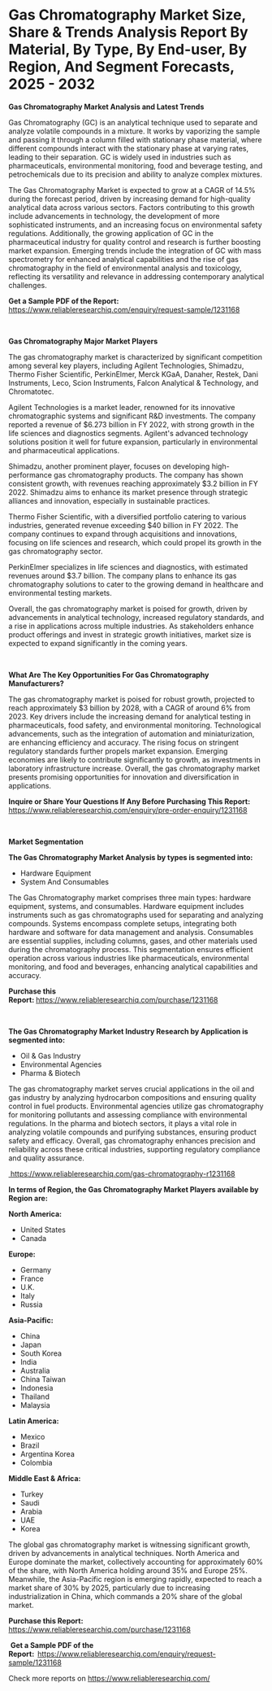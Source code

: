 <p><h1>Gas Chromatography Market Size, Share & Trends Analysis Report By Material, By Type, By End-user, By Region, And Segment Forecasts, 2025 - 2032</h1></p><p><strong>Gas Chromatography Market Analysis and Latest Trends</strong></p>
<p><p>Gas Chromatography (GC) is an analytical technique used to separate and analyze volatile compounds in a mixture. It works by vaporizing the sample and passing it through a column filled with stationary phase material, where different compounds interact with the stationary phase at varying rates, leading to their separation. GC is widely used in industries such as pharmaceuticals, environmental monitoring, food and beverage testing, and petrochemicals due to its precision and ability to analyze complex mixtures.</p><p>The Gas Chromatography Market is expected to grow at a CAGR of 14.5% during the forecast period, driven by increasing demand for high-quality analytical data across various sectors. Factors contributing to this growth include advancements in technology, the development of more sophisticated instruments, and an increasing focus on environmental safety regulations. Additionally, the growing application of GC in the pharmaceutical industry for quality control and research is further boosting market expansion. Emerging trends include the integration of GC with mass spectrometry for enhanced analytical capabilities and the rise of gas chromatography in the field of environmental analysis and toxicology, reflecting its versatility and relevance in addressing contemporary analytical challenges.</p></p>
<p><strong>Get a Sample PDF of the Report:&nbsp;</strong> <a href="https://www.reliableresearchiq.com/enquiry/request-sample/1231168?utm_campaign=3116&utm_medium=2&utm_source=Github&utm_content=ia&utm_term=07032025&utm_id=gas-chromatography">https://www.reliableresearchiq.com/enquiry/request-sample/1231168</a></p>
<p>&nbsp;</p>
<p><strong>Gas Chromatography Major Market Players</strong></p>
<p><p>The gas chromatography market is characterized by significant competition among several key players, including Agilent Technologies, Shimadzu, Thermo Fisher Scientific, PerkinElmer, Merck KGaA, Danaher, Restek, Dani Instruments, Leco, Scion Instruments, Falcon Analytical & Technology, and Chromatotec.</p><p>Agilent Technologies is a market leader, renowned for its innovative chromatographic systems and significant R&D investments. The company reported a revenue of $6.273 billion in FY 2022, with strong growth in the life sciences and diagnostics segments. Agilent's advanced technology solutions position it well for future expansion, particularly in environmental and pharmaceutical applications.</p><p>Shimadzu, another prominent player, focuses on developing high-performance gas chromatography products. The company has shown consistent growth, with revenues reaching approximately $3.2 billion in FY 2022. Shimadzu aims to enhance its market presence through strategic alliances and innovation, especially in sustainable practices.</p><p>Thermo Fisher Scientific, with a diversified portfolio catering to various industries, generated revenue exceeding $40 billion in FY 2022. The company continues to expand through acquisitions and innovations, focusing on life sciences and research, which could propel its growth in the gas chromatography sector.</p><p>PerkinElmer specializes in life sciences and diagnostics, with estimated revenues around $3.7 billion. The company plans to enhance its gas chromatography solutions to cater to the growing demand in healthcare and environmental testing markets.</p><p>Overall, the gas chromatography market is poised for growth, driven by advancements in analytical technology, increased regulatory standards, and a rise in applications across multiple industries. As stakeholders enhance product offerings and invest in strategic growth initiatives, market size is expected to expand significantly in the coming years.</p></p>
<p>&nbsp;</p>
<p><strong>What Are The Key Opportunities For Gas Chromatography Manufacturers?</strong></p>
<p><p>The gas chromatography market is poised for robust growth, projected to reach approximately $3 billion by 2028, with a CAGR of around 6% from 2023. Key drivers include the increasing demand for analytical testing in pharmaceuticals, food safety, and environmental monitoring. Technological advancements, such as the integration of automation and miniaturization, are enhancing efficiency and accuracy. The rising focus on stringent regulatory standards further propels market expansion. Emerging economies are likely to contribute significantly to growth, as investments in laboratory infrastructure increase. Overall, the gas chromatography market presents promising opportunities for innovation and diversification in applications.</p></p>
<p><strong>Inquire or Share Your Questions If Any Before Purchasing This Report:</strong> <a href="https://www.reliableresearchiq.com/enquiry/pre-order-enquiry/1231168?utm_campaign=3116&utm_medium=2&utm_source=Github&utm_content=ia&utm_term=07032025&utm_id=gas-chromatography">https://www.reliableresearchiq.com/enquiry/pre-order-enquiry/1231168</a></p>
<p>&nbsp;</p>
<p><strong>Market Segmentation</strong></p>
<p><strong>The Gas Chromatography Market Analysis by types is segmented into:</strong></p>
<p><ul><li>Hardware Equipment</li><li>System And Consumables</li></ul></p>
<p><p>The Gas Chromatography market comprises three main types: hardware equipment, systems, and consumables. Hardware equipment includes instruments such as gas chromatographs used for separating and analyzing compounds. Systems encompass complete setups, integrating both hardware and software for data management and analysis. Consumables are essential supplies, including columns, gases, and other materials used during the chromatography process. This segmentation ensures efficient operation across various industries like pharmaceuticals, environmental monitoring, and food and beverages, enhancing analytical capabilities and accuracy.</p></p>
<p><strong>Purchase this Report:&nbsp;</strong><a href="https://www.reliableresearchiq.com/purchase/1231168?utm_campaign=3116&utm_medium=2&utm_source=Github&utm_content=ia&utm_term=07032025&utm_id=gas-chromatography">https://www.reliableresearchiq.com/purchase/1231168</a></p>
<p>&nbsp;</p>
<p><strong>The Gas Chromatography Market Industry Research by Application is segmented into:</strong></p>
<p><ul><li>Oil & Gas Industry</li><li>Environmental Agencies</li><li>Pharma & Biotech</li></ul></p>
<p><p>The gas chromatography market serves crucial applications in the oil and gas industry by analyzing hydrocarbon compositions and ensuring quality control in fuel products. Environmental agencies utilize gas chromatography for monitoring pollutants and assessing compliance with environmental regulations. In the pharma and biotech sectors, it plays a vital role in analyzing volatile compounds and purifying substances, ensuring product safety and efficacy. Overall, gas chromatography enhances precision and reliability across these critical industries, supporting regulatory compliance and quality assurance.</p></p>
<p><a href="https://www.reliableresearchiq.com/gas-chromatography-r1231168?utm_campaign=3116&utm_medium=2&utm_source=Github&utm_content=ia&utm_term=07032025&utm_id=gas-chromatography">&nbsp;https://www.reliableresearchiq.com/gas-chromatography-r1231168</a></p>
<p><strong>In terms of Region, the Gas Chromatography Market Players available by Region are:</strong></p>
<p>
    <p> <strong> North America: </strong>
        <ul>
            <li>United States</li>
            <li>Canada</li>
        </ul>
        </p> 
    <p> <strong> Europe: </strong>
        <ul>
            <li>Germany</li>
            <li>France</li>
            <li>U.K.</li>
            <li>Italy</li>
            <li>Russia</li>
        </ul>
        </p> 
    <p> <strong> Asia-Pacific: </strong>
        <ul>
            <li>China</li>
            <li>Japan</li>
            <li>South Korea</li>
            <li>India</li>
            <li>Australia</li>
            <li>China Taiwan</li>
            <li>Indonesia</li>
            <li>Thailand</li>
            <li>Malaysia</li>
        </ul>
        </p> 
    <p> <strong> Latin America: </strong>
        <ul>
            <li>Mexico</li>
            <li>Brazil</li>
            <li>Argentina Korea</li>
            <li>Colombia</li>
        </ul>
        </p> 
    <p> <strong> Middle East & Africa: </strong>
        <ul>
            <li>Turkey</li>
            <li>Saudi</li>
            <li>Arabia</li>
            <li>UAE</li>
            <li>Korea</li>
        </ul>
    </p>
    </p>
<p><p>The global gas chromatography market is witnessing significant growth, driven by advancements in analytical techniques. North America and Europe dominate the market, collectively accounting for approximately 60% of the share, with North America holding around 35% and Europe 25%. Meanwhile, the Asia-Pacific region is emerging rapidly, expected to reach a market share of 30% by 2025, particularly due to increasing industrialization in China, which commands a 20% share of the global market.</p></p>
<p><strong>Purchase this Report: </strong><a href="https://www.reliableresearchiq.com/purchase/1231168?utm_campaign=3116&utm_medium=2&utm_source=Github&utm_content=ia&utm_term=07032025&utm_id=gas-chromatography">https://www.reliableresearchiq.com/purchase/1231168</a></p>
<p>&nbsp;<strong>Get a Sample PDF of the Report:&nbsp;&nbsp;</strong><a href="https://www.reliableresearchiq.com/enquiry/request-sample/1231168?utm_campaign=3116&utm_medium=2&utm_source=Github&utm_content=ia&utm_term=07032025&utm_id=gas-chromatography">https://www.reliableresearchiq.com/enquiry/request-sample/1231168</a></p>
<p><strong></strong></p>
<p>Check more reports on <a href="https://www.reliableresearchiq.com/?utm_campaign=3116&utm_medium=2&utm_source=Github&utm_content=ia&utm_term=07032025&utm_id=gas-chromatography">https://www.reliableresearchiq.com/</a></p>